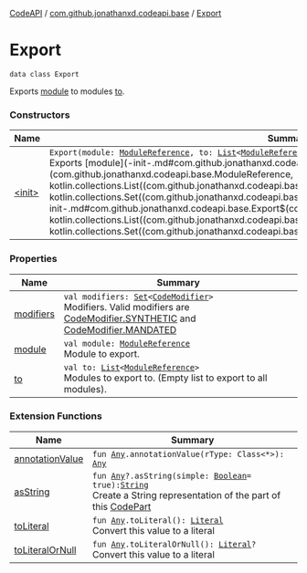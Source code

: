 [CodeAPI](../../index.md) / [com.github.jonathanxd.codeapi.base](../index.md) / [Export](.)

# Export

`data class Export`

Exports [module](module.md) to modules [to](to.md).

### Constructors

| Name | Summary |
|---|---|
| [&lt;init&gt;](-init-.md) | `Export(module: `[`ModuleReference`](../-module-reference/index.md)`, to: `[`List`](https://kotlinlang.org/api/latest/jvm/stdlib/kotlin.collections/-list/index.html)`<`[`ModuleReference`](../-module-reference/index.md)`>, modifiers: `[`Set`](https://kotlinlang.org/api/latest/jvm/stdlib/kotlin.collections/-set/index.html)`<`[`CodeModifier`](../-code-modifier/index.md)`>)`<br>Exports [module](-init-.md#com.github.jonathanxd.codeapi.base.Export$<init>(com.github.jonathanxd.codeapi.base.ModuleReference, kotlin.collections.List((com.github.jonathanxd.codeapi.base.ModuleReference)), kotlin.collections.Set((com.github.jonathanxd.codeapi.base.CodeModifier)))/module) to modules [to](-init-.md#com.github.jonathanxd.codeapi.base.Export$<init>(com.github.jonathanxd.codeapi.base.ModuleReference, kotlin.collections.List((com.github.jonathanxd.codeapi.base.ModuleReference)), kotlin.collections.Set((com.github.jonathanxd.codeapi.base.CodeModifier)))/to). |

### Properties

| Name | Summary |
|---|---|
| [modifiers](modifiers.md) | `val modifiers: `[`Set`](https://kotlinlang.org/api/latest/jvm/stdlib/kotlin.collections/-set/index.html)`<`[`CodeModifier`](../-code-modifier/index.md)`>`<br>Modifiers. Valid modifiers are [CodeModifier.SYNTHETIC](../-code-modifier/-s-y-n-t-h-e-t-i-c.md) and [CodeModifier.MANDATED](../-code-modifier/-m-a-n-d-a-t-e-d.md) |
| [module](module.md) | `val module: `[`ModuleReference`](../-module-reference/index.md)<br>Module to export. |
| [to](to.md) | `val to: `[`List`](https://kotlinlang.org/api/latest/jvm/stdlib/kotlin.collections/-list/index.html)`<`[`ModuleReference`](../-module-reference/index.md)`>`<br>Modules to export to. (Empty list to export to all modules). |

### Extension Functions

| Name | Summary |
|---|---|
| [annotationValue](../../com.github.jonathanxd.codeapi.util.conversion/kotlin.-any/annotation-value.md) | `fun `[`Any`](https://kotlinlang.org/api/latest/jvm/stdlib/kotlin/-any/index.html)`.annotationValue(rType: Class<*>): `[`Any`](https://kotlinlang.org/api/latest/jvm/stdlib/kotlin/-any/index.html) |
| [asString](../../com.github.jonathanxd.codeapi.util/kotlin.-any/as-string.md) | `fun `[`Any`](https://kotlinlang.org/api/latest/jvm/stdlib/kotlin/-any/index.html)`?.asString(simple: `[`Boolean`](https://kotlinlang.org/api/latest/jvm/stdlib/kotlin/-boolean/index.html)` = true): `[`String`](https://kotlinlang.org/api/latest/jvm/stdlib/kotlin/-string/index.html)<br>Create a String representation of the part of this [CodePart](../../com.github.jonathanxd.codeapi/-code-part/index.md) |
| [toLiteral](../../com.github.jonathanxd.codeapi.util.conversion/kotlin.-any/to-literal.md) | `fun `[`Any`](https://kotlinlang.org/api/latest/jvm/stdlib/kotlin/-any/index.html)`.toLiteral(): `[`Literal`](../../com.github.jonathanxd.codeapi.literal/-literal/index.md)<br>Convert this value to a literal |
| [toLiteralOrNull](../../com.github.jonathanxd.codeapi.util.conversion/kotlin.-any/to-literal-or-null.md) | `fun `[`Any`](https://kotlinlang.org/api/latest/jvm/stdlib/kotlin/-any/index.html)`.toLiteralOrNull(): `[`Literal`](../../com.github.jonathanxd.codeapi.literal/-literal/index.md)`?`<br>Convert this value to a literal |
